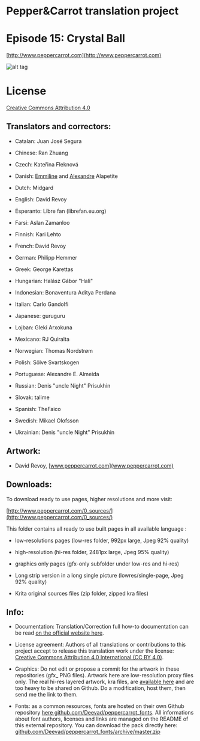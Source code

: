 ﻿# Pepper&Carrot translation project
# Episode 15: Crystal Ball

[http://www.peppercarrot.com](http://www.peppercarrot.com)

![alt tag](gfx_Pepper-and-Carrot_by-David-Revoy_E15.png)


License
=======

[Creative Commons Attribution 4.0](https://creativecommons.org/licenses/by/4.0/)

## Translators and correctors:

* Catalan: Juan José Segura

* Chinese: Ran Zhuang

* Czech: Kateřina Fleknová

* Danish: [Emmiline](https://github.com/Emmilinette) and [Alexandre](https://github.com/Alkarex) Alapetite

* Dutch: Midgard

* English: David Revoy

* Esperanto: Libre fan (librefan.eu.org)

* Farsi: Aslan Zamanloo

* Finnish: Kari Lehto

* French: David Revoy

* German: Philipp Hemmer

* Greek: George Karettas

* Hungarian: Halász Gábor "Hali"

* Indonesian: Bonaventura Aditya Perdana

* Italian: Carlo Gandolfi

* Japanese: guruguru

* Lojban: Gleki Arxokuna

* Mexicano: RJ Quiralta

* Norwegian: Thomas Nordstrøm

* Polish: Sölve Svartskogen

* Portuguese: Alexandre E. Almeida

* Russian: Denis "uncle Night" Prisukhin

* Slovak: talime

* Spanish: TheFaico

* Swedish: Mikael Olofsson

* Ukrainian: Denis "uncle Night" Prisukhin


## Artwork:

* David Revoy, [www.peppercarrot.com](www.peppercarrot.com)


## Downloads:

To download ready to use pages, higher resolutions and more visit:

[http://www.peppercarrot.com/0_sources/](http://www.peppercarrot.com/0_sources/)


This folder contains all ready to use built pages in all available language :

* low-resolutions pages (low-res folder, 992px large, Jpeg 92% quality)

* high-resolution (hi-res folder, 2481px large, Jpeg 95% quality)

* graphics only pages (gfx-only subfolder under low-res and hi-res)

* Long strip version in a long single picture (lowres/single-page, Jpeg 92% quality)

* Krita original sources files (zip folder, zipped kra files)


## Info:

- Documentation: Translation/Correction full how-to documentation can be read [on the official website here](http://www.peppercarrot.com/fr/article267/how-to-add-a-translation-or-a-correction).

- License agreement: Authors of all translations or contributions to this project accept to release this translation work under the license: [Creative Commons Attribution 4.0 International (CC BY 4.0)](https://creativecommons.org/licenses/by/4.0/).

- Graphics: Do not edit or propose a commit for the artwork in these repositories (gfx_ PNG files). Artwork here are low-resolution proxy files only. The real hi-res layered artwork, kra files, are [available here](http://www.peppercarrot.com/en/static6/sources) and are too heavy to be shared on Github. Do a modification, host them, then send me the link to them.

- Fonts: as a common resources, fonts are hosted on their own Github repository [here  github.com/Deevad/peppercarrot_fonts](https://github.com/Deevad/peppercarrot_fonts). All informations about font authors, licenses and links are managed on the README of this external repository. You can download the pack directly here: [github.com/Deevad/peppercarrot_fonts/archive/master.zip](https://github.com/Deevad/peppercarrot_fonts/archive/master.zip)
